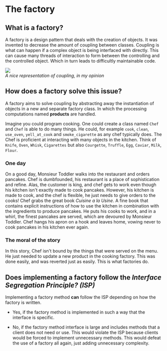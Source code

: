 # The factory
## What is a factory?
A factory is a design pattern that deals with the creation of objects. It was invented to decrease the amount of coupling between classes. Coupling is what can happen if a complex object is being interfaced with directly. This can cause many threads of interaction to form between the controlling and the controlled object. Which in turn leads to difficultly maintainable code.  

![](https://m.media-amazon.com/images/I/51-8gPee03L.jpg)  
*A nice representation of coupling, in my opinion*
  
## How does a factory solve this issue?
A factory aims to solve coupling by abstracting away the instantiation of objects in a new and separate factory class. In which the processing computations named **products** are handled.

Imagine you could program cooking. One could create a class named `Chef` and `Chef` is able to do many things. He could, for example `cook`, `clean`, `use_oven`, `yell_at_cook` and `smoke_cigarette` as any chef typically does. The Chef is proficient at interacting with many objects in the kitchen. Think of `Knife`, `Oven`, `Whisk`, `Cigarettes` but also `Courgette`, `Truffle`, `Egg`, `Caviar`, `Milk`, `Flour`. 

### One day
On a good day, Monsieur Toddler walks into the restaurant and orders pancakes. Chef is dumbfounded, his restaurant is a place of sophistication and refine. Alas, the customer is king, and chef gets to work even though his kitchen isn't exactly made to cook pancakes. However, his kitchen is made to cook, and the chef is flexible, he just needs to give orders to the cooks! Chef grabs the great book *Cuisine a la Usine*. A fine book that contains explicit instructions of how to use the kitchen in combination with the ingredients to produce pancakes. He puts his cooks to work, and in a whirl, the finest pancakes are served, which are devoured by Monsieur Toddler. Chef hangs his apron on a hook and leaves home, vowing never to cook pancakes in his kitchen ever again.

### The moral of the story
In this story, Chef isn't bound by the things that were served on the menu. He just needed to update a new product in the cooking factory. This was done easily, and was reverted just as easily. This is what factories do. 

## Does implementing a factory follow the *Interface Segregation Principle? (ISP)*
Implementing a factory method **can** follow the ISP depending on how the factory is written. 

* Yes, if the factory method is implemented in such a way that the interface is specific.

* No, if the factory method interface is large and includes methods that a client does not need or use. This would violate the ISP because clients would be forced to implement unnecessary methods. This would defeat the use of a factory all again, just adding unnecessary complexity.